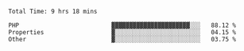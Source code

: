 <!--START_SECTION:waka-->

```text
Total Time: 9 hrs 18 mins

PHP                          ▓▓▓▓▓▓▓▓▓▓▓▓▓▓▓▓▓▓▓▓▓▓░░░   88.12 %
Properties                   ▓░░░░░░░░░░░░░░░░░░░░░░░░   04.15 %
Other                        ▓░░░░░░░░░░░░░░░░░░░░░░░░   03.75 %
```

<!--END_SECTION:waka-->
